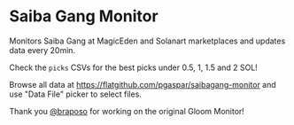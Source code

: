 # Saiba Gang Monitor

Monitors Saiba Gang at MagicEden and Solanart marketplaces and updates data every 20min.

Check the `picks` CSVs for the best picks under 0.5, 1, 1.5 and 2 SOL!

Browse all data at https://flatgithub.com/pgaspar/saibagang-monitor and use "Data File" picker to select files.

Thank you [@braposo](https://github.com/braposo) for working on the original Gloom Monitor!
